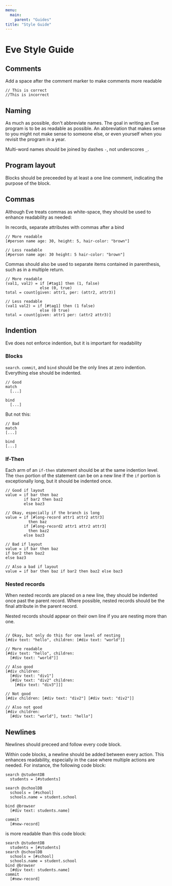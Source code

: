 ```yaml
---
menu:
  main:
    parent: "Guides"
title: "Style Guide"
---
```



# Eve Style Guide

## Comments

Add a space after the comment marker to make comments more readable

```eve
// This is correct
//This is incorrect
```

## Naming

As much as possible, don't abbreviate names. The goal in writing an Eve program is to be as readable as possible. An abbreviation that makes sense to you might not make sense to someone else, or even yourself when you revisit the program in a year.

Multi-word names should be joined by dashes `-`, not underscores `_`.

## Program layout

Blocks should be preceeded by at least a one line comment, indicating the purpose of the block.

## Commas

Although Eve treats commas as white-space, they should be used to enhance readability as needed:

In records, separate attributes with commas after a bind

```eve
// More readable
[#person name age: 30, height: 5, hair-color: "brown"]

// Less readable
[#person name age: 30 height: 5 hair-color: "brown"]
```

Commas should also be used to separate items contained in parenthesis, such as in a multiple return.

```eve
// More readable
(val1, val2) = if [#tag1] then (1, false)
               else (0, true)
total = count[given: attr1, per: (attr2, attr3)]

// Less readable
(val1 val2) = if [#tag1] then (1 false)
               else (0 true)
total = count[given: attr1 per: (attr2 attr3)]
```

## Indention

Eve does not enforce indention, but it is important for readability

### Blocks

`search`. `commit`, and `bind` should be the only lines at zero indention. Everything else should be indented.

```eve
// Good
match
  [...]

bind
  [...]
```

But not this:

```eve
// Bad
match
[...]

bind
[...]
```

### If-Then

Each arm of an `if-then` statement should be at the same indention level. The `then` portion of the statement can be on a new line if the `if` portion is exceptionally long, but it should be indented once.

```eve
// Good if layout
value = if bar then baz
        if bar2 then baz2
        else baz3

// Okay, especially if the branch is long
value = if [#long-record attr1 attr2 attr3] 
          then baz
        if [#long-record2 attr1 attr2 attr3] 
          then baz2
        else baz3

// Bad if layout
value = if bar then baz
if bar2 then baz2
else baz3

// Also a bad if layout
value = if bar then baz if bar2 then baz2 else baz3
```

### Nested records

When nested records are placed on a new line, they should be indented once past the parent record. Where possible, nested records should be the final attribute in the parent record.

Nested records should appear on their own line if you are nesting more than one.

```eve

// Okay, but only do this for one level of nesting
[#div text: "hello", children: [#div text: "world"]]

// More readable
[#div text: "hello", children: 
  [#div text: "world"]]

// Also good
[#div children: 
  [#div text: "div1"]
  [#div text: "div2" children:
    [#div text: "div3"]]]  

// Not good
[#div children: [#div text: "div2"] [#div text: "div2"]]

// Also not good
[#div children: 
  [#div text: "world"], text: "hello"]
```

## Newlines

Newlines should preceed and follow every code block. 

Within code blocks, a newline should be added between every action. This enhances readability, especially in the case where multiple actions are needed. For instance, the following code block:

```eve
search @studentDB
  students = [#students]

search @schoolDB
  schools = [#school]
  schools.name = student.school

bind @browser
  [#div text: students.name] 

commit
  [#new-record]
```

is more readable than this code block:

```eve
search @studentDB
  students = [#students]
search @schoolDB
  schools = [#school]
  schools.name = student.school
bind @browser
  [#div text: students.name] 
commit
  [#new-record]
```